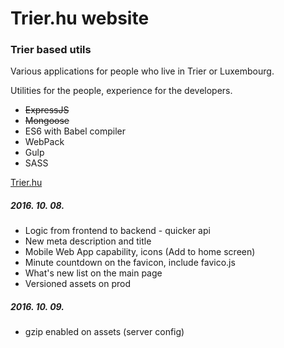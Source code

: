 # Trier.hu website 
### Trier based utils

Various applications for people who live in Trier or Luxembourg.

Utilities for the people, experience for the developers.

* ~~ExpressJS~~
* ~~Mongoose~~
* ES6 with Babel compiler
* WebPack
* Gulp
* SASS

[Trier.hu](http://www.trier.hu)


##### 2016. 10. 08.
* Logic from frontend to backend - quicker api
* New meta description and title 
* Mobile Web App capability, icons (Add to home screen)
* Minute countdown on the favicon, include favico.js
* What's new list on the main page
* Versioned assets on prod

##### 2016. 10. 09.
* gzip enabled on assets (server config)
